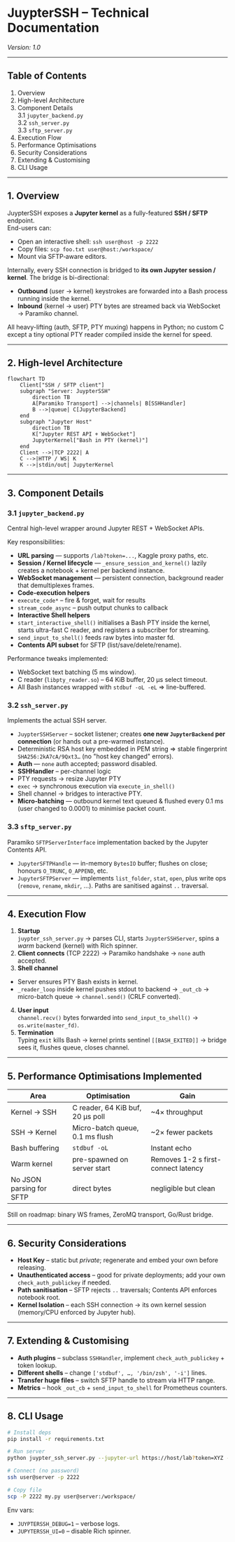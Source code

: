  # JuypterSSH – Technical Documentation

 *Version: 1.0*

 ---

 ## Table of Contents
 1. Overview  
 2. High-level Architecture  
 3. Component Details  
 3.1 `jupyter_backend.py`  
 3.2 `ssh_server.py`  
 3.3 `sftp_server.py`  
 4. Execution Flow  
 5. Performance Optimisations  
 6. Security Considerations  
 7. Extending & Customising  
 8. CLI Usage

 ---

 ## 1. Overview
 JuypterSSH exposes a **Jupyter kernel** as a fully-featured **SSH / SFTP** endpoint.  
 End-users can:
 * Open an interactive shell: `ssh user@host -p 2222`  
 * Copy files: `scp foo.txt user@host:/workspace/`  
 * Mount via SFTP‐aware editors.

 Internally, every SSH connection is bridged to **its own Jupyter session / kernel**.  The bridge is bi-directional:
 * **Outbound** (user → kernel) keystrokes are forwarded into a Bash process running inside the kernel.
 * **Inbound** (kernel → user) PTY bytes are streamed back via WebSocket → Paramiko channel.

 All heavy-lifting (auth, SFTP, PTY muxing) happens in Python; no custom C except a tiny optional PTY reader compiled inside the kernel for speed.

 ---

 ## 2. High-level Architecture
 ```mermaid
 flowchart TD
     Client["SSH / SFTP client"]
     subgraph "Server: JuypterSSH"
         direction TB
         A[Paramiko Transport] -->|channels| B[SSHHandler]
         B -->|queue| C[JupyterBackend]
     end
     subgraph "Jupyter Host"
         direction TB
         K["Jupyter REST API + WebSocket"]
         JupyterKernel["Bash in PTY (kernel)"]
     end
     Client -->|TCP 2222| A
     C -->|HTTP / WS| K
     K -->|stdin/out| JupyterKernel
 ```

 ---

 ## 3. Component Details
 ### 3.1 `jupyter_backend.py`
 Central high-level wrapper around Jupyter REST + WebSocket APIs.

 Key responsibilities:
 * **URL parsing** — supports `/lab?token=...`, Kaggle proxy paths, etc.
 * **Session / Kernel lifecycle** — `_ensure_session_and_kernel()` lazily creates a notebook + kernel per backend instance.
 * **WebSocket management** — persistent connection, background reader that demultiplexes frames.
 * **Code-execution helpers**  
 * `execute_code*` – fire & forget, wait for results  
 * `stream_code_async` – push output chunks to callback
 * **Interactive Shell helpers**  
 * `start_interactive_shell()` initialises a Bash PTY inside the kernel, starts ultra-fast C reader, and registers a subscriber for streaming.
 * `send_input_to_shell()` feeds raw bytes into master fd.
 * **Contents API subset** for SFTP (list/save/delete/rename).

 Performance tweaks implemented:  
 * WebSocket text batching (5 ms window).  
 * C reader (`libpty_reader.so`) – 64 KiB buffer, 20 µs select timeout.  
 * All Bash instances wrapped with `stdbuf -oL -eL` ⇒ line-buffered.

 ### 3.2 `ssh_server.py`
 Implements the actual SSH server.

 * `JuypterSSHServer` – socket listener; creates **one new `JupyterBackend` per connection** (or hands out a pre-warmed instance).
 * Deterministic RSA host key embedded in PEM string ⇒ stable fingerprint `SHA256:2kA7cA/9Qxt3…` (no "host key changed" errors).
 * **Auth** — `none` auth accepted; password disabled.
 * **SSHHandler** – per-channel logic  
 * PTY requests → resize Jupyter PTY  
 * `exec` → synchronous execution via `execute_in_shell()`  
 * Shell channel → bridges to interactive PTY.
 * **Micro-batching** — outbound kernel text queued & flushed every 0.1 ms (user changed to 0.0001) to minimise packet count.

 ### 3.3 `sftp_server.py`
 Paramiko `SFTPServerInterface` implementation backed by the Jupyter Contents API.

 * `JupyterSFTPHandle` — in-memory `BytesIO` buffer; flushes on close; honours `O_TRUNC`, `O_APPEND`, etc.
 * `JupyterSFTPServer` — implements `list_folder`, `stat`, `open`, plus write ops (`remove`, `rename`, `mkdir`, …).  Paths are sanitised against `..` traversal.

 ---

 ## 4. Execution Flow
 1. **Startup**  
 `juypter_ssh_server.py` → parses CLI, starts `JuypterSSHServer`, spins a *warm* backend (kernel) with Rich spinner.
 2. **Client connects** (TCP 2222) → Paramiko handshake → `none` auth accepted.
 3. **Shell channel**  
 * Server ensures PTY Bash exists in kernel.  
 * `_reader_loop` inside kernel pushes stdout to backend → `_out_cb` → micro-batch queue → `channel.send()` (CRLF converted).
 4. **User input**  
 `channel.recv()` bytes forwarded into `send_input_to_shell()` → `os.write(master_fd)`.
 5. **Termination**  
 Typing `exit` kills Bash → kernel prints sentinel `[[BASH_EXITED]]` → bridge sees it, flushes queue, closes channel.

 ---

 ## 5. Performance Optimisations Implemented
 | Area | Optimisation | Gain |
 |------|--------------|------|
 | Kernel → SSH | C reader, 64 KiB buf, 20 µs poll | ~4× throughput |
 | SSH → Kernel | Micro-batch queue, 0.1 ms flush | ~2× fewer packets |
 | Bash buffering | `stdbuf -oL` | Instant echo |
 | Warm kernel | pre-spawned on server start | Removes 1-2 s first-connect latency |
 | No JSON parsing for SFTP | direct bytes | negligible but clean |

 Still on roadmap: binary WS frames, ZeroMQ transport, Go/Rust bridge.

 ---

 ## 6. Security Considerations
 * **Host Key** – static but *private*; regenerate and embed your own before releasing.
 * **Unauthenticated access** – good for private deployments; add your own `check_auth_publickey` if needed.
 * **Path sanitisation** – SFTP rejects `..` traversals; Contents API enforces notebook root.
 * **Kernel Isolation** – each SSH connection → its own kernel session (memory/CPU enforced by Jupyter hub).

 ---

 ## 7. Extending & Customising
 * **Auth plugins** – subclass `SSHHandler`, implement `check_auth_publickey` + token lookup.
 * **Different shells** – change `['stdbuf', …, '/bin/zsh', '-i']` lines.
 * **Transfer huge files** – switch SFTP handle to stream via HTTP range.
 * **Metrics** – hook `_out_cb` + `send_input_to_shell` for Prometheus counters.

 ---

 ## 8. CLI Usage
 ```bash
 # Install deps
 pip install -r requirements.txt

 # Run server
 python juypter_ssh_server.py --jupyter-url https://host/lab?token=XYZ --port 2222

 # Connect (no password)
 ssh user@server -p 2222

 # Copy file
 scp -P 2222 my.py user@server:/workspace/
 ```
 Env vars:
 * `JUYPTERSSH_DEBUG=1` – verbose logs.
 * `JUPYTERSSH_UI=0` – disable Rich spinner.
